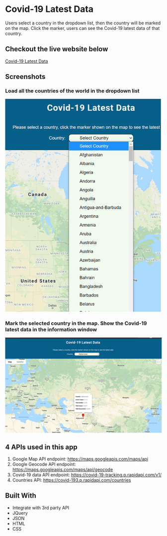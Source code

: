 # Covid-19 Latest Data
Users select a country in the dropdown list, then the country will be marked on the map. Click the marker, users can see the Covid-19 latest data of that country.

## Checkout the live website below
[Covid-19 Latest Data](https://yingl1984.github.io/covid19-latest-data/)

## Screenshots
### Load all the countries of the world in the dropdown list
![screenshot](screenshot1.png)
### Mark the selected country in the map. Show the Covid-19 latest data in the information window
![screenshot](screenshot2.png)

## 4 APIs used in this app
1. Google Map API endpoint: 
https://maps.googleapis.com/maps/api
2. Google Geocode API endpoint: 
https://maps.googleapis.com/maps/api/geocode
3. Covid-19 data API endpoint: https://covid-19-tracking.p.rapidapi.com/v1/
4. Countries API: https://covid-193.p.rapidapi.com/countries

## Built With
- Integrate with 3rd party API
- JQuery
- JSON
- HTML
- CSS

